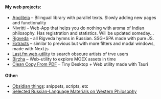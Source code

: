 #### My web projects:
- [Apoliteia](https://github.com/siebentod/apoliteia) – Bilingual library with parallel texts. Slowly adding new pages and functionality
- [Nivritti](https://github.com/siebentod/nivritti) – Web-App that helps you do nothing with aroma of Indian philosophy. Has registration and statistics. Will be updated someday...
- [Rigveda](https://github.com/siebentod/rigveda-purejs) – all Rigveda hymns in Russian. SSG+SPA made with pure JS.
- [Extracts](https://github.com/siebentod/philosophy-extracts) – similar to previous but with more filters and modal windows, made with Next.js
- [Last.fm web-utility](https://github.com/siebentod/lastfm-obscure-artists) to search obscure artists of trve users
- [Birzha](https://github.com/siebentod/birzha) – Web-utility to explore MOEX assets in time
- [Clean Copy From PDF](https://github.com/siebentod/clean-copy-from-pdf) – Tiny Desktop + Web utility made with Tauri
#### Other:
- [Obsidian things](https://github.com/siebentod/obsidian-snippets): snippets, scripts, etc
- [Selected Russian-Language Materials on Western Philosophy](https://github.com/siebentod/history-of-philosophy)
